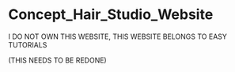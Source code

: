 # Concept_Hair_Studio_Website

I DO NOT OWN THIS WEBSITE, THIS WEBSITE BELONGS TO EASY TUTORIALS

(THIS NEEDS TO BE REDONE)
